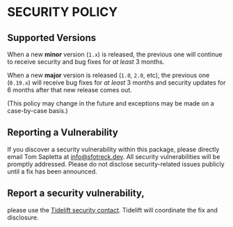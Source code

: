 # SECURITY POLICY

## Supported Versions

When a new **minor** version (`1.x`) is released, the previous one will continue to receive security and bug fixes for *at least* 3 months.

When a new **major** version is released (`1.0`, `2.0`, etc), the previous one (`0.19.x`) will receive bug fixes for *at least* 3 months and security updates for 6 months after that new release comes out.

(This policy may change in the future and exceptions may be made on a case-by-case basis.)

## Reporting a Vulnerability

If you discover a security vulnerability within this package, please directly email Tom Sapletta at <info@sfotreck.dev>. All security vulnerabilities will be promptly addressed. Please do not disclose security-related issues publicly until a fix has been announced.



## Report a security vulnerability,

please use the [Tidelift security contact](https://tidelift.com/security).
Tidelift will coordinate the fix and disclosure.
